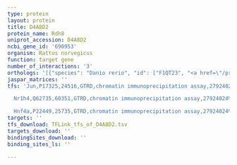```yaml
---
type: protein
layout: protein
title: D4A8D2
protein_name: Rdh8
uniprot_accession: D4A8D2
ncbi_gene_id: '690953'
organism: Rattus norvegicus
function: target gene
number_of_interactions: '3'
orthologs: '[{"species": "Danio rerio", "id": ["F1QT23", "<a href=\"/protein/q7t2i8\">Q7T2I8</a>"]}, {"species": "Mus musculus", "id": ["<a href=\"/protein/d3z6w3\">D3Z6W3</a>"]}, {"species": "Saccharomyces cerevisiae", "id": ["<a href=\"/protein/p40471\">P40471</a>"]}]'
jaspar_matrices: ''
tfs: 'Jun,P17325,24516,GTRD,chromatin immunoprecipitation assay,27924024%5Buid%5D,No

  Nr1h4,Q62735,60351,GTRD,chromatin immunoprecipitation assay,27924024%5Buid%5D,No

  Hnf4a,P22449,25735,GTRD,chromatin immunoprecipitation assay,27924024%5Buid%5D,No'
targets: ''
tfs_download: TFLink_tfs_of_D4A8D2.tsv
targets_download: ''
bindingSites_download: ''
binding_sites_ls: ''

---
```

